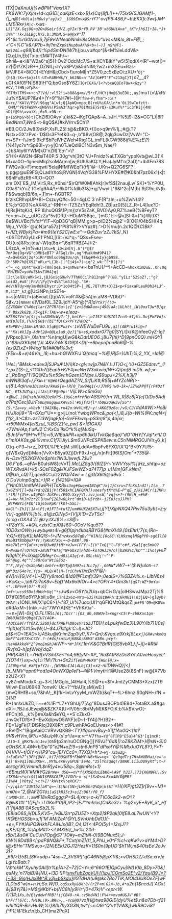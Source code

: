 ITX|OaX*nuUj%wBPM"Vaxr\X?FK$WK:7yXjm+\d<qG1D!,oaKjzE<*xb>B}x)Cq{8fL[!++/75IxG{5JGAMf1-,{|_n@`[<k0|a|sR0w)y"ay}xJ__1G09Emvx@SrYF7^`ov{P6:4S6,F~b\EKXfc3wr[JM^uME(R`KF}R|c-K<W1-L5]"2X.GqjUQ<q2O>@&eLr{d/Z,gYIx!9rfD.RV'3B'xbGUUiAva"_(K^r}h$I[+I&.*J+i%%^'!k<J&LBg:hYS.b;3MbM,S<e@@xP"`]?P)^\$c%rG0NoUS,7jE9vWNeabNn&v8sQW4v"uVs\<M&lo_8t=F@,,;<'C<%C"k&/\R?b+ih*j?mZx`p9iNupbxAK%9<b+(~)]_n&*@Fi-NB]2`sL=q98[b4)):%p4SmDN(W7*h}jou.vu#qo^[&<M%leLddV&>[Q.gLIn,Eb)Txip:r[M#T[V4h/~-Shn&~e<i&"W2a6^s]5{{:Ov2'OdcMc7/S+a:XCYB!kY"w5\5]qdiX<(R"~wot|}=n?[@I?ZK|zR++,DZNILj<h'yoSPV}i&5dNIM;?w2+mXSEu=Rzs-l#VJFE4>8iCO]<EYdH&j;Cbd>f)uroMl|n*Z5V0,zc5xBzOi:zXU+'`Oj"{h$Q;tK=+$o}zlt-UT=R4RHWk/Y_b62NU=n'"AV]G#PT"F^<21XgC}T|`d7_,_4?uCfKAf0!FN|S8(fiH"Q,bpGsx$Y6Z`]]Or[GXG/}<?vbxWQQ[oTQw+<Gzy"?#CV,T]HN;oYpR<-f0TMxlTM9<>+cn7lVd/:vl52!i=b88&g<m//5*cF/HCYjHo@$3uEDU;,uyJ`muT{v\I/xR/Ju%Y$AUP?&\r4>|Y>9"%H7#I~)@`Tf8w~P;fhm^>:G(?O=rc/'KAlV/P9V|96qg"A[wl;Q{ApWQ>mpo;B(rnU%iOA\ln*m'0i]SwTofztt-_OMM/^PEtFWSW\<@W6%%(P5mA3^Aqr>p70IMmSE}SrQ}-s3KuY%*"ic3fHij{4N!<D)f@9h\=va)X-;6<R.x9N-+-p+1$5MpG>b}t)`ChZI6}OAvy'u)ki&2~iKgTQAp&~A..sJH.^%5]9-l2&=CG"L)|8l$?8edNrm7_IW$nS~t-8gQ$A}#kiV/rrv$Ch1?#EB,OC/2Jw8[9dkP;XsFLZ5!:t@&zBKO.+I]}o>q9m%1j_;#@.T?Nstx>GX'zPvc-'D$Gs3F?ef&0~q-,b"&9v(O8@;2qlg3cwDz[VvW="C-m+SP+-l\JmS:9k;F$bPelVhZWeh4Rtg1GL,tmFL<?"\Ab?3s'}mcu<;:3'#^ylZ0FqZx;z@#..cbv}03<s'_)JAAS3U%2Zd.*2}d%:)XP!cm[8@#A6xb{SAy|aYH=(K%-ETF^v0mS:*]|9t"723\c*=D"O"kOL-<,%X66rs]~M}dy~l}"VP@Ry27CpWOiD:[]1"L~A`gAu6srhrDd<-s7<=[rOV<_v'7Vyn>{kGW988ij%E%zE\?)(%41yc?x*rSp93I~y>y|On0TJeQdi9C1N3v$m_Nae/?=}bSAty6IYWM]kO'nZR[`E;n">\?S'HK+AW2N-$RsiT40P.5`30g^vh[3tO'VJ*Fnidz%aLTXGb^yppKvb<AIZ=+";J6*7I'Iue/#[f_%0$HK5cMQD0g}$E<)$:FWCg(t^:q0M5vRT/eP7:nY2kdsjxbvE2%t=nvXG\B{*3x:]GxVK9aLIXY?;cZxy+B6}RvuFb*c}p7zi@AjcDq!2;<nfHs3sCj3Fmh}2oQIJL~jE=DzE}[`~xl#:1ejj@6o=!7(/G~qYHGVUR$*GToNZ+_K,U%[Q}{3Z:T-ucOmA\hA;'qyIlbAhE/&f}^OsPO3x$}'Z7x1V_mM.{=nt'6k%eve<P^h@gl$r:{LTu)vp~#nNEHtpE%<A_Gt%`+m6D>@wL3('KM+xa0O~1gnecMlq2soMA(mn[w;8UhSaKQ:Y,H:a(JyMf'o(2aD)^+lbXFm78SFW!Qv{k=F}mqqwti'5elajNfMfWEqFi{ff[`@-:UKn+Q2?G6SF?y;pg@@uE9<km9@8sSKsLYFL6KP3&_|dz\TK'x8AoPJ2@FulS}yhH[PP?A3X<B\@{2!nf.<;,wPR}wx6I7#wwV5xk/*YN*Q/CWn.BVzbKDgyZ<!nHw6iQ@4u3J^H,Ye]QdUN(sxC>FG;QLad!rXoS;RVGN]4VqYG38%FMHYXE#@K0&hI7pz06x1{k|t6<Q"_Y~mVdAtAZaxAA=xDx3/q=%,heZ.g&wV.6,{ktySzVm7N,n{K\{/}y1"CUrWy0lx^"shQdM[Ka]>$hlFuBzR9<#]O~QO?am:OX[`E$,,IM;VlrS,Rx_#0hsi^$)rQfW0M[Ahk[r]vfS$[2nau<pf{5q`@254[V"]M@2P;tqxPfU&vCXiyZ,]"|M8=K[XZ>jLw`SK]*%YP0U,G0aS"kYuZ`(Gefg9A4/\*!6k0f%fdIb3f&}*gj'Vwyi:L^9&I^2c|M[b)`9jG9c;/N(bF&Swsq<qBQ)p!t;f8=,d]m<yEX2f7=QgKGJs{!A8=ir!ER'i,~J\4=8;q<A>b]B/6n,+,1]m+-f\GBTR?b'zikCRI!vpUP*8I~CszuyQ#c~50=4gLC`3`nF{R"zIn;+u%ZwN)4!?E%;b^GD3%oAX48,z'-RNH<-:TZ5ZzY<wOY<>EqRdh!3_ZB|uz0]5]LZ_R=L4[lux?D-HjRs]HtqK/d,`RP`&\huQG$\1P;m})zV5sZaK_BVD)Ay0,RZ%aeB{%BFeyT?^e>;m<Q\Dj(<oyfVAj"rbn#/jm}V|?'Go;[Z>~/x_:_uUCzZa*5v(DR[(~HDuM'58qc,.`}mC.1t:I~@x]Sl-&=)"k}WjttX?8e$WLVBc(%fd/^Y!F~KpD3G"qB|MM;g>p~p\D2%z@2'+9[O@/04bSH{4qWju_YV{$-`@u)N]a^a57z]^PI8%R?>VYpz#{:'>D%/nu]n.2c1Q@{*C)Bk?t+/lZt;WByk|Pa=#m9{(eYS2C]wE:e"-=QdrZuv'zZ*J?kS/_N}<0STDfVGyUlxF1'PNO,|(St+VJ^q~"QSs=Fsev-DU(us}&Rs:jtda/~W[q(8q<^\6qR?lfBZ4J):2-LKzcA_=>}n%`wEJ|5tu+N_iD<iH[Vj.G'(*@$?7m*OojOg<VG"cDMH$eBT?'AFGql/8>,og'M%akHm#9P41?~A=Qv6XaXj2q*oiRn*ONlso96g3Ux/q%_fE&q#M+kIy}gb9S8.{h'5Rh7h@{X9Z"oR\x*L{Jb-||"Ej4$>7(~iq"2_wk:^F*R(j?i"<^~_<o_sU4t^mxUl>T0m]$e$.$+qnMws*#>!`bsTnU{/^\^I+AcCD`=%hoxRimDuE.,On;0q!RH/EN2=yoVwZ$kvZUH4}q|[2c\le`I`EU;WMkS<1,jBJGxigG9wP/7ThK0CilhB12npH^7(&B.^yILz'52SoZ?,:^g?ioiU2,#u8'|FnVi\Py[V+4V&^lm3J(q}.'S#-#eV(NTUy>Wy}mHh@HIhycr;D*1o04t5P~|_@E,7QT\Mt+3}Z$<p<FiaxaFLeuR0h24LJ^-M,31Z^_k2`;g[Ut3NPn;IzSE?e-x~s|oM#Lf<(aBvoaL([tp)A%>oR'#&@5A[m.aM8~VDbD^-Sjf`x/3[N0m4!6`]VDaf0L.3Z9JjdY-A5^@{^*R]d`7tk7j{(O+{ZVXQNm'C%46e{lar(2P7R76u~|zI'{z<S8dWAax=j490)aA;|ULhtt_iW\0oxT3w*B]qz"7_B$x2kG2$.F5<g1F:TA`u+w+e!eoz-`HZ38&7Vn"p[$;j<i=&DMUcWy?:^},bnlEe~:\o7J52'Kd$IGlZcn3~#I}Vs.Du{PkEVd]suMIp]ul0,(%)R[GO$!(bI^fQ\Cx<PFY2%@DZ"-#TwPBV~jI&W<iM!8O.V]qE@4PwzY<'1`vWEWuDeFU9u`,q1[(ABP!u1ki@=?w""KX\#X]Zg-AdV{2@<0@Le}a9,Qz?1^U<s6`,xodxr07Tg0*|SYj.t]k(K@hfeeOyZ-Ig?jVRpso]LV=_0!a'tm^%n(mgU|_wG&kDd*tUEO6.:j8U7[hl}^D]9pnO0*Q}.mHGY}{r^*$SrdXKb@t"fJL'4&V7nW`&G9fA<D(!-*6bepnfmaBb6@-%{exQZ\xZ<W4xg'1k1##0M%3vf;{FEk=&+e)46Vn;_!8;+hu>hG!WXFrJ`Q{mcq`~%@}Rj5=)UhT;%;2_YX_=Ia|@?\HeL;"BMsk>edev3|SJPxA\U//i)Kz<gl<:w]p7N&Y.!:JT}O<j;'!0+GZ5Edmv*_;?^zpxZ(S~}_<1G&h7((Eop5+K/F#j=eNHW3okwia[W+:Qi{m[B`mD5..wf:;=-z`_RpBng?1'l9Q@Zu%n5Sw:hGzen}DMpe.iJ$9upJ+2%X,h3j/?mWN8!3af+/,F`KW=t'K@#0f`QegdAZ?N_SrfLiK#;RS5j+MYZcNR(>-u{8\L4q`k%no1Dismko/kWa9{e~!R[0_Txw9Aq1(</J7MR}!w0~1k=/JZ%dAP@T{rP#DzfNC_-ETkJUZsp;jitAs\S*E@n9p:'`VijLW>c6mGo)<@`wE.1{WE%sh{KN0ZOzRKP5~10$G;mfrVfW/`ASS/H$/$]rn'WL,R|8z*6|X{c[O/Do6Adja?PdfCec|8JrF`50L@6&gqwEXA%v5l'#Sjf4z{l*!b0G2QqH3v[So^!{9.*Ia=vy_=Vbzb'(9A2XBq.rn42o:WvVLWE/~y!:AKOEUz6o:/vG;CJ(`#dA#W)>HcBiH)JXo|i9<"R+6Xa/_"U**:g>ljL(nol:Yw*bqWPnc&,po(<].)8,J{b=WI%@K:nqN<|f\?j2_3>C$z~zzTI3W]agEfo|-GeFEkwxj~pS3n)8"p,4o|xr;<r59WMx4[e/SzuI_%BS{Z]^e_pw]`&>|SIG#X)<7WnHAp,t'u#J2'C:KxCx`iklO*k%q[MuSq-(BJn[Fw*9H^wP|1c=i5,WIEaAPR+xp6h3ikUTvkGje$qa}"dO"0HY[YJql*x^I/.On"mXAK0s,g&%vmv.C1f7iiJiy\.$m6'JNPcESPKBew:e.C5r/NIMRQOJl*V!r$_G6$_k]O}q-oP3~h<z_|XPD[%PE'q(M.sW|LddA=6bpFv8FXO/\X\'Q^B<9Y7U!5-g(W$xQyd]}Man{VvX<B5ya9Zj}DrF9xJ>gj,/x]nFit]96(S*fO$m^<*$?35@-N~Dzv?fS2KGW/e$ph!s?IN3J\wwfL7$J?D6.F'p&.~q*FA=B0uIsW8]cVvT|._McLjZ8g3/{6IZ{H~'nWVYsyI%|*\Hz_sht\p+ozWTXRvdA{>k5-SOsF0Zg&(KJFSwWZ>a74T7]p*_u}Mm]GF.kNm?0@Uh_cQ)T];qceBO::u/z2WQ$I74wi=LgjG(X6lS@u9v5:O'DuVuInp0qfaL+\}fR<f|42[@%"x^dkYo&#4nz7%,=+/arexkDciFMt2Jk01XGX:glXeJnl4=S4<$\<IQ#{"Nh0XU*m#MA1wiPH{TsXR`ks3xg#$wqedINIqK^)k]1}Csru<TfLKsIndI!;I(a_.73xG2YP[[l=Oa7rd:QZB1jV(f58$xhC1NFQKH])uoesfytK*h%E~P"qE_z}kiJ#Cr(iJKPu\*tR[!{3%+.wIgPQh-JbXFe;/E9Q:Xxy}V\:ivzjnsW,'vq|<+?~(9KcH_=#hE-aJ=Ww.hKJn7zr2llHuwP[283wOLkrt^dm1D-H5Ytb+-jJE8)cuJ)PM?_W4P#WYi{F$Q'1Gj65xRpKr!kO)<5SL)-okG\^~IhJ{|1A<\P[;#}FT[>tufZ]um#KUX2#5XTvL`j[Y[}XjpNX*Q47Pw75u3yb{=z;yV!r]-qgMN%]b%_a1@zOlNy5<[V]jX'D=ZvT5x?{o.cg+OXA4'ZL@zy:tXJ$%+cS@+<PZaY%.+#Q:L<zlxtC:p)0&}60~0OoV%qu5??1OD0xrOWh,H*wyb`qH0t`4l+g6fXpjn4kbsRBYG8{#mX!49.[0sEhrl,'7{s;{Rn-Y;Qf<6f(yK]LkMQIS~!>JM`nz#xw5@7gBv^"K]N(L{0c&C\YLH9znqlMGqPYO~sg6Il{80%o03T8UO@o7*Yr;7pKnXfXq!+~Q~D88!,96-mke7Wlz*Y{aP<+;mH@3w#@3tMY+wJw<(FFf!~[(V"TxQ{"l~F8"c#f,VSal[qc5mkO?K~NwaE4]\QrVOI=JNuNf*WTaj*W+Gbxz|Fh2n~koTOHJ3W/o)|b2Wa%c]kD"":i%o(yFG`PN0g\!(Y;P<iXsl@QM`#g*Cvud8iLA1q{r#.GSLckUj!~^'P-&R'@ug.4q"^[;e0rGa"Wti&EGz-T"F,/Ey{~QsXbpN6;4ebfr+d@YTp@JH97=iJLL7y/-,00NW`*vW7-+'($.N}ula`5~s?gW*Dz/G4o?c,Yjs~_WLQ/Al\H-(riChvNTNt`Dn?F@/-eW}rH{G;V4+]I~)ZjYy8moQ:&!d0@FLmfi/39\>;0ealS=}%6BZA%.x=LIbN6s4>KcKx;~,\o972i7cK*8v~Ebf)"Mx9o9(Or+4>c?OPn'4*Gm3`h?[q&7:WZ*9mYa~<*.:bPev#|U)"-R\G}[mf+\ucs95Do[dbHd+Uq|^*s`Jw&v<O6Y(x2Uq_+qbCi<G/q|oIHSwvJMpz2Tj%$D7tfQ]5f}z6YP,kbil;u8`W_iTni2x6z~Nrx~&3i7KI8z8#Rh:`z;`6kN6I(!u3jEQ>)g]ByD?2MAY[i`1ONlLWi/X1pC6>}/<'87_U/%7uoc(Ul1^qGFIQMtQ&qsZ|;`n#FS'O9=@KDVm`oRdAxM~}(nkk.=Jc"7WY(A]KE"*VhK`#Ja^-`~=n+jW)-*0k[;O:FL!1R}`L]6\;Tbcr':{O3_dh,60WUvl>xng/<C5!P~zb8Xas1qn-IW&D3N5BrQbgbIIU7(AG#-(AOCC&9[rfYOAZ;52GO}dcfPHE)%O8osVr1GZ`JTB]H,oLpukfwDz3}L90Y/lb7)1)0s]^1(iX)of%#\5w\W;U~$4J7k#gk'C~l)=JC?pf$>!O<1EAD>k}A5ku@KhimZqp1/yI?,K7=Qn}:&Vqo.e9Xrk[8Lex`j}GR#vnkm0qXmFf"&zE7X<C7Zr.?-(#4s}sntLHjKB&G;&6M3'd3Bn.pry?-|%aW8Akkd4"Z^9moEm&hJ4`iWF~`*W*]FK[`1m'K&G?BrlR{GjS5vbXL}.f~j[j<#Rt#(RvfxQ\-h]pfWvbj'dqZ:[HR[K4BTL=7HdfxVSihD:E<^n4;9B[yM~#P_"Ra$AtP8zDc8Yn\A0veHcoyeL^Z{O?4`T}oXp=7qli`:?M:/?I:n+Sx2`if[eON>9HX8^{W&n[@;x=[JE0Mpr%6_#XP[pfY2i-,{WSM8nIJA\4LbjC3]`=xz-nI!DWHQ}]<]\[b_MMV^apn9I^od\]a4OnWXQp1eFt~4@1:Vm*ytH:1@Use28{8SnF}:w@[X7Vbz2UZ<X?xy8<??~=ghSw~"z3jPB2:qsCtc1YYfPk'-o?7Km+d~\?[zoW5VN]P_$fOR-n6./FyR0^jaAe%s*(N$LuB<3lfKs"jiVDy"Jk@PwQM6b<]O!K9?:uL?!')Ywc:%i^,'A[`ENvO["n2WY(Zo3K)]6>ZmMtxdxX;.g~3>L)MGglo_(4tHai4,%S@*u<$f=JmtZyCMM3*Xzx(2T9WIv#-E\sU69KB`?onwK:'Uc=?'^fb\U]r,sM{wE:]{mvQRHfB+so/7<d<a#l@A4v3yW1Nuc-ftzJI-DCCcTwUFMJ+<TuES+XlEl&-ibe"@@61a'~Zyxt.W,2$PT?Gjjr&$3)t&XE(t)e:/>&hA!;_K[fkH<syZ7p*f^CH;TLtk!Ia)Tjb>ivLvYyyM_rxWZb}&qT+~!L>6hnz:$0gNH~/fN.=3{N?R*}hn!xUkZD,I`~=e%1Fr*L7*YGhUj/7[Ag"8DusJBOPb4)E84+7otaBX.a$#gadX:~.?BJ.dJEwp@&$ZK7X]U>P/05r:8b/MyM[K&FOjK:b%k$V.wO[-#FCn|t6.,_k%|}#eXa&h$eYQ,+*S`cZkxO-JnvQcTDfS*3HEwXd/pwO5W(F]cD~(-1Y4j}?H}B2+-FE=1JgFk(7;DlSRIoj39X8RY.c9PLwhPAGoEUwas<>41#?>Rv!@<"\BqpAaiO::VRVvQKB9-:*TY}#qcimvBuy-Xi[f1Ax0Q<\1#?9V&vHVm,@?U=5&u/pW.*{s'p^i/a=a:>r^.V7`fha=Y@^8T[PB"E5u}4^63'[q1mcR:(A(D~3_gRKYNub)Jev]O5`9(p2mlruOCGNg{]]_Y6VJ("6d&|):oZ8KZ!M>\}@sN+S)0qOHSK.X.4jW<blDp"0"e2N+xZ!9=st*n6JnP5"dPxo!Y@%M!x)uOYL8Y},Y=T-04VVV~t|OiY<H{P9"cu-]E)YCc0>*;T?XQ]=h*`3~Hj-)25uZg-j<5aEx%7^i3Fh{@NV-,k(7/0Q&HFB*FbWMY~N6+Kw=>g>``Qz9gdTrj7H<AWXBHai/e='aRj)'G>9q1]0EuRKH<.,MrhL4x6vy&PUE'$e4o,"z5lYnEqdq!/$NAK.1iiuD$9yXt^;t~FA08G`g/\Kl;VmmdL$nR]y4vU58q~,S@mRo(+1}\<6BmzWX'#M#YG`2BrWe+_dSQ==nV*f{XR5DdsLEbKG=\#9f_hJ17.|73{A6N9FU.!SviTX84e<*o/c$$\WK1$PB&C82P}JVGV%~n-<[*]SzD<<LRco4N(D@PR?I1%@4_|Y0tyZ_>c!>I?'kH%tx%:eXCK?:[<y;qi4!^23Mtbz[aR^q=~;$|Nn(5N>jLMxShrQ%Op|k(&T`'=H{/KP)gt3Z]r[9v+~M)=xni0o<"2,@AFZG`T@i[aS{kRJ5c3>siZ:D6!/f0_f}(:MUD<St.!;XmM`F]8vRa5ggg;P=$L4jxm\=o-k(T\C6o2k2-wO:\?8@v&1#L"1(]Ejf++L0KoiI^0(B,/P2-]EJ"^mk!osfCd&e3z+`%g2<yE+RyK_x^_Hf{\"fi|A8B`0A$cqSb2L%{E8!aO6S,ji{DL5,KV5~,1vBlJ2n^pZU5Z>=Xtp2]$P2qk[0lfE8.aL7wUN'<Y?\K@EHGSSb>u,1|'M`AMiZeA^@YLSVnUhbDd1}]{-+e=;FY#]AiPQ9HkhFLAiHJs{!B?_O4,I3[<:4PO(5y}=]2xjJ??yjKE)0j'$_%\ApM#1><iLMX9/i/_}w%L2#d-r5b/L&s0#`CuCJh7Op@S7"}O#y~mZit#l-0)9BONux5};J-KW%9Dd$B<[;pdP$NQ&F*,TCxt{mZ|{l1_5,PhU_v0^F%c!<qKw?v>aYM4>D?i@xBHn"TMSw;o<]2N}EEk)2GJ12HezK<1]$0n{9p)}D'$hTW;m$40tsEe'2cJv2)?_69/>)}5$L[8K\>udp+"4so~2_3VSIP]^qC46N5@pXTt&;>vOHSDZ):dSx:xrv]eLglYoBab:?V$^okM"Xyuhy0AIl[tr%p|A>Z~72|C~Y=;6^66O1E]QpCyu|9d}V)b_8Dy>70&]quMy,'n?7qIB}&|NU,+l3D:!]P(<xnvFubZgoVUI:[{!jpJICOmSo2E^y2/Yau{B9,]*?[~3S=9is(HJx6W^B.v3j=bSkdu}>IlGTdHA(u9@kc7Bo7TiK,MOl4UUKOeZF|wF{LDlpS"w)n+n.H;So.W]O`,og5xxRy&0X:8/(rZP<m|GJW~)b,A*`u2n{1$ncdJ]`AGx(&|$BYj7&}>M$@iKbY+b(NC8h[y9Hr^j0=47k)V'<epr<W.{}1]#;`1Xs,b/E(yddwffRB?!ijCB4O-rA.:z5hd4N]!F%4+>mvo#U&JV'#B?b*F/f(6]C;.fHi9L\9>,BRv>,,-4c&@Q7`vo]H@t*wa98GIE{dyU%et$.n&a7Db<f21whi#QR-BirvHuW;%r}8/b7kyXG*3N,tw*{~x:O9r^Q'vY(VW&j}wkR9Cvi8?f^P1Ll&_'Ekz\n\];b_CH]ma2PqX[
